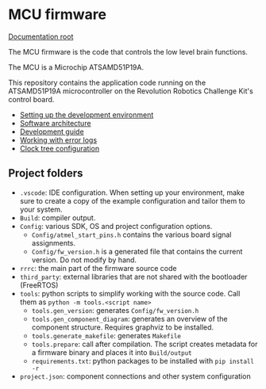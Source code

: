 MCU firmware
============

[Documentation root](../index.md)

The MCU firmware is the code that controls the low level brain functions.

The MCU is a Microchip ATSAMD51P19A.

This repository contains the application code running on the ATSAMD51P19A microcontroller on the Revolution Robotics Challenge Kit's control board.

- [Setting up the development environment](setup.md)
- [Software architecture](architecture.md)
- [Development guide](development.md)
- [Working with error logs](error-logs.md)
- [Clock tree configuration](clock-tree.md)

Project folders
---------------

- `.vscode`: IDE configuration. When setting up your environment, make sure to create a copy of the example configuration and tailor them to your system.
- `Build`: compiler output.
- `Config`: various SDK, OS and project configuration options.
  - `Config/atmel_start_pins.h` contains the various board signal assignments.
  - `Config/fw_version.h` is a generated file that contains the current version. Do not modify by hand.
- `rrrc`: the main part of the firmware source code
- `third_party`: external libraries that are not shared with the bootloader (FreeRTOS)
- `tools`: python scripts to simplify working with the source code. Call them as `python -m tools.<script name>`
  - `tools.gen_version`: generates `Config/fw_version.h`
  - `tools.gen_component_diagram`: generates an overview of the component structure. Requires graphviz to be installed.
  - `tools.generate_makefile`: generates `Makefile`
  - `tools.prepare`: call after compilation. The script creates metadata for a firmware binary and places it into `Build/output`
  - `requirements.txt`: python packages to be installed with `pip install -r`
- `project.json`: component connections and other system configuration
